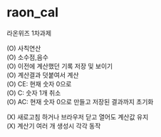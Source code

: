 # raon_cal
라온위즈 1차과제   

(O) 사칙연산   
(O) 소수점,음수    
(O) 이전에 계산했던 기록 저장 및 보이기   
(O) 계산결과 덧붙여서 계산   
(O) CE: 현재 숫자 0으로   
(O) C: 숫자 1개 취소   
(O) AC: 현재 숫자 0으로 만들고 저장된 결과까지 초기화   
   
(X) 새로고침 하거나 브라우저 닫고 열어도 계산값 유지   
(X) 계산기 여러 개 생성시 각각 동작   